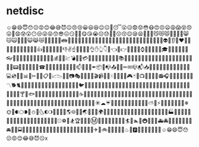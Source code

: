 # netdisc
☺😁😄😇😯😕😡😊😂😅😈😐😠😢😀😃😆😉😑😬😴😮😥😨😟😳😷😍😣😦😩😱😵😞😛😤😧😰😲😶😒😜😝😙😎😖😏🙋🙅😋😘😭😔😓🙌🙆😗😚😌😪😫🙍🙇🙎😼😻😾🙉👶👨🙏😸😽🙀🙊👦👩😺😹😿🙈💩👧👴👵👪👭👮💂👸👱💏👫👤👷👯🎅👲💑👬👥💁👰👼👳💃💅👺👿👀👣💋💆👻👽💀👂👄❤💇👹👾💪👃👅💙💚💓💖💝👍✊👊💛💔💗💞👎✌☝💜💕💘💟👌✋👆👇👋👈👏👉👐🔰👟🎩⌚👖👙👢💄👑🎓👔👗👠👚👞👒👓👕👘👡👜💼👛💲💶💱🔪💊🎒💰💵💷💹💣🚬👝💳💴💸🔫💉🔔🔕🔭🔋📗📚📑📖🚪🔮🔌📘📔📓📰🔬🔦📜📙📒📕📛🎃🎁🎆🎊🎌🎎📟🎄🎂🎇🎍🎐📱☎🎀🎈🎉🎏🎋📲📞📠📨📫📮📯📡✒📦📩📭📤📢💬✏✉📪📬📥📣💭📝📏📌💺💾📅📁📄📐📎💻💿📇📂📊📍✂💽📆📋📃📈📉🎢🎨📷🎭🎲🎴⛺🎠🎬📹🎫🎰🀄🎡🎪🎥🎦🎮🃏🎯📺📼🎵🎻🎺📻🎧🎶🎹🎸📀🎤🎼🎷〽🐕🐈🐁🐢🐓🐤🐏🐶🐱🐭🐇🐔🐥🐑🐩🐀🐹🐰🐣🐦🐐🐺🐄🐗🐽🐼🐨🐆🐃🐮🐖🐸🐧🐒🐯🐂🐴🐷🐍🐘🐵🐻🐫🐳🐠🐚🐛🐞🐾🐪🐋🐡🐬🐜🐲🍸🐊🐟🐙🐌🐝🐉🍺🍻🍶🍼🍧🍰🍬🍯🍷☕🍴🍦🍪🍭🍳🍹🍵🍨🍩🍫🍮🍔🍟🍖🍣🍜🍛🍢🍠🍝🍗🍱🍙🍲🍡🍌🍕🍤🍞🍚🍥🍘🍎🍏🍄🍇🍐🍓🌱🌴🍊🍅🍈🍑🍍🌲🌵🍋🍆🍉🍒🌰🌳🌷🌸🍁🌺🌽☀☁☔🌹🍂🌻🌾🌈🌁💧🍀🍃🌼🌿⛅🌂⚡🌀🌙🌚🌑🌔🌗🌄❄🌞🌛🌒🌕🌘🌅⛄🌝🌜🌓🌖🎑🌇🌆🌉🌎🌐🌃🌊🌏🌟🌌🌋🌍🌠🏣🏦🏩⛪🏯🗻🏡🏤🏧🏪⛲🏰🗼🏢🏥🏨🏫🏬🏭🗽🗾🏮🔨🛁🚾🎱⛳🗿💈🔩🛀🎽🎳🎾⚓🔧🚿🚽🎣⚾⚽🎿🏂🏆🏈🚂🚅Ⓜ🏀🏃🏇🏉🚃🚆🚈🏁🏄🐎🏊🚄🚇🚊🚋🚎🚑🚔🚗🚚🚝🚌🚏🚒🚕🚘🚛🚞🚍🚐🚓🚖🚙🚜🚟🚠🚣🛂🛅🚳🚷🚀🚡🚁🛃⛵🚴🚸🚤🚢✈🛄🚲🚵🚉🚶⛽🚦♨💎🅿🚧💌💐🚥🚨💍💒☺😁😄😇😯😕😡😊😂😅😈😐x
